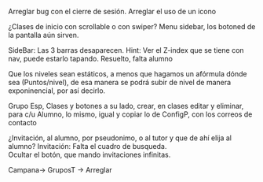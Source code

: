 Arreglar bug con el cierre de sesión.
Arreglar el uso de un icono


¿Clases de inicio con scrollable o con swiper?
Menu sidebar, los botoned de la pantalla aún sirven.


SideBar: Las 3 barras desaparecen.      Hint: Ver el Z-index que se tiene con nav, puede estarlo tapando.       Resuelto, falta alumno


Que los niveles sean estáticos, a menos que hagamos un afórmula dónde sea (Puntos/nivel), de esa manera se podrá subir de nivel de manera exponinencial, por así decirlo.  


Grupo Esp, Clases y botones a su lado, crear, en clases editar y eliminar, para c/u
Alumno, lo mismo, igual y copiar lo de ConfigP, con los correos de contacto


¿Invitación, al alumno, por pseudonimo, o al tutor y que de ahí elija al alumno?
    Invitación: Falta el cuadro de busqueda.  
    Ocultar el botón, que mando invitaciones infinitas.


Campana-> GruposT -> Arreglar